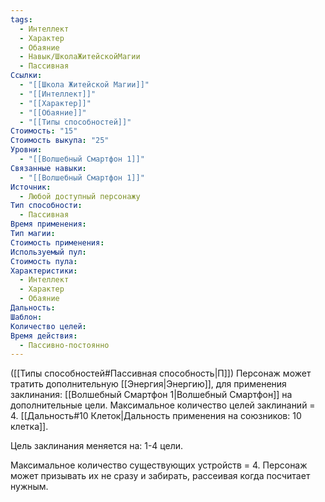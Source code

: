 ```yaml
---
tags:
  - Интеллект
  - Характер
  - Обаяние
  - Навык/ШколаЖитейскойМагии
  - Пассивная
Ссылки:
  - "[[Школа Житейской Магии]]"
  - "[[Интеллект]]"
  - "[[Характер]]"
  - "[[Обаяние]]"
  - "[[Типы способностей]]"
Стоимость: "15"
Стоимость выкупа: "25"
Уровни:
  - "[[Волшебный Смартфон 1]]"
Связанные навыки:
  - "[[Волшебный Смартфон 1]]"
Источник:
  - Любой доступный персонажу
Тип способности:
  - Пассивная
Время применения: 
Тип магии: 
Стоимость применения: 
Используемый пул: 
Стоимость пула: 
Характеристики:
  - Интеллект
  - Характер
  - Обаяние
Дальность: 
Шаблон: 
Количество целей: 
Время действия:
  - Пассивно-постоянно
---
```

([[Типы способностей#Пассивная способность|П]]) Персонаж может тратить дополнительную [[Энергия|Энергию]], для применения заклинания: [[Волшебный Смартфон 1|Волшебный Смартфон]] на дополнительные цели. Максимальное количество целей заклинаний = 4. [[Дальность#10 Клеток|Дальность применения на союзников: 10 клетка]].

Цель заклинания меняется на: 1-4 цели. 

Максимальное количество существующих устройств = 4. Персонаж может призывать их не сразу и забирать, рассеивая когда посчитает нужным. 